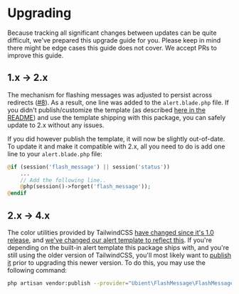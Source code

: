 # Upgrading

Because tracking all significant changes between updates can be quite difficult, we've prepared this upgrade guide for you. Please keep in mind there might be edge cases this guide does not cover. We accept PRs to improve this guide.

## 1.x -> 2.x
The mechanism for flashing messages was adjusted to persist across redirects ([#8](https://github.com/ubient/laravel-flash-message/issues/8)).  As a result, one line was added to the `alert.blade.php` file.
If you didn't publish/customize the template (as described [here in the README](README.md#customizing-the-template)) and use the template shipping with this package, you can safely update to 2.x without any issues.

If you did however publish the template, it will now be slightly out-of-date.
To update it and make it compatible with 2.x, all you need to do is add one line to your `alert.blade.php` file:
```php
@if (session('flash_message') || session('status'))
    ...
    // Add the following line..
    @php(session()->forget('flash_message'));
@endif
```


## 2.x -> 4.x
The color utilities provided by TailwindCSS [have changed since it's 1.0 release](https://tailwindcss.com/docs/upgrading-to-v1#1-update-any-usage-of-text-bg-border-color-classes), and [we've changed our alert template to reflect this](https://github.com/ubient/laravel-flash-message/commit/58b470b8933cd5be7914620fa1b22b2411a38e4b#diff-efa7508de9508f985738c4dbb5b6147b). If you're depending on the built-in alert template this package ships with, and you're still using the older version of TailwindCSS, you'll most likely want to [publish it](README.md#customizing-the-template) prior to upgrading this newer version. To do this, you may use the following command:

```bash
php artisan vendor:publish --provider="Ubient\FlashMessage\FlashMessageServiceProvider"
```
